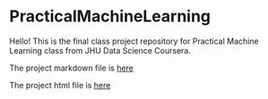# PracticalMachineLearning
Hello! This is the final class project repository for Practical Machine Learning class from JHU Data Science Coursera. 

The project markdown file is [here](./ClassProject.rmd)

The project html file is [here](./ClassProject.html)

